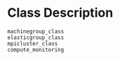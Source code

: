 # Class Description

```{toctree}
machinegroup_class
elasticgroup_class
mpicluster_class
compute_monitoring
```